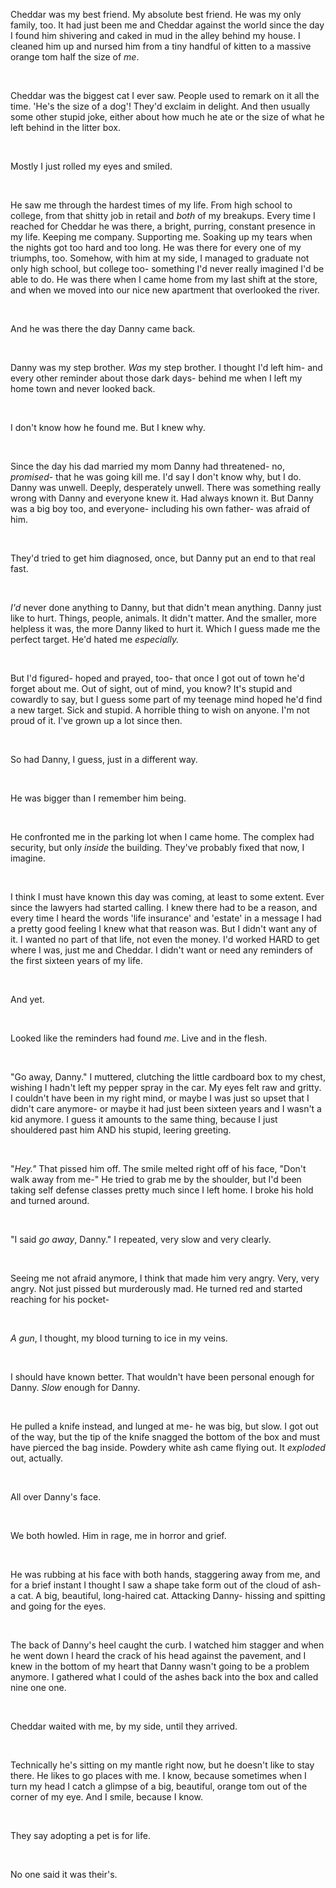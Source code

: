 Cheddar was my best friend. My absolute best friend. He was my only family, too. It had just been me and Cheddar against the world since the day I found him shivering and caked in mud in the alley behind my house. I cleaned him up and nursed him from a tiny handful of kitten to a massive orange tom half the size of *me*. 

&nbsp;

Cheddar was the biggest cat I ever saw. People used to remark on it all the time. 'He's the size of a dog'! They'd exclaim in delight. And then usually some other stupid joke, either about how much he ate or the size of what he left behind in the litter box. 

&nbsp;

Mostly I just rolled my eyes and smiled. 

&nbsp;

He saw me through the hardest times of my life. From high school to college, from that shitty job in retail and *both* of my breakups. Every time I reached for Cheddar he was there, a bright, purring, constant presence in my life. Keeping me company. Supporting me. Soaking up my tears when the nights got too hard and too long. He was there for every one of my triumphs, too. Somehow, with him at my side, I managed to graduate not only high school, but college too- something I'd never really imagined I'd be able to do. He was there when I came home from my last shift at the store, and when we moved into our nice new apartment that overlooked the river. 

&nbsp;

And he was there the day Danny came back. 

&nbsp;

Danny was my step brother. *Was* my step brother. I thought I'd left him- and every other reminder about those dark days- behind me when I left my home town and never looked back. 

&nbsp;

I don't know how he found me. But I knew why.

&nbsp;

Since the day his dad married my mom Danny had threatened- no, *promised*- that he was going kill me. I'd say I don't know why, but I do. Danny was unwell. Deeply, desperately unwell. There was something really wrong with Danny and everyone knew it. Had always known it. But Danny was a big boy too, and everyone- including his own father- was afraid of him. 

&nbsp;

They'd tried to get him diagnosed, once, but Danny put an end to that real fast. 

&nbsp;

*I'd* never done anything to Danny, but that didn't mean anything. Danny just like to hurt. Things, people, animals. It didn't matter. And the smaller, more helpless it was, the more Danny liked to hurt it. Which I guess made me the perfect target. He'd hated me *especially.* 

&nbsp;

But I'd figured- hoped and prayed, too- that once I got out of town he'd forget about me. Out of sight, out of mind, you know? It's stupid and cowardly to say, but I guess some part of my teenage mind hoped he'd find a new target. Sick and stupid. A horrible thing to wish on anyone. I'm not proud of it. I've grown up a lot since then.

&nbsp;

So had Danny, I guess, just in a different way.

&nbsp;

He was bigger than I remember him being. 

&nbsp;

He confronted me in the parking lot when I came home. The complex had security, but only *inside* the building. They've probably fixed that now, I imagine. 

&nbsp;

I think I must have known this day was coming, at least to some extent. Ever since the lawyers had started calling. I knew there had to be a reason, and every time I heard the words 'life insurance' and 'estate' in a message I had a pretty good feeling I knew what that reason was. But I didn't want any of it. I wanted no part of that life, not even the money. I'd worked HARD to get where I was, just me and Cheddar. I didn't want or need any reminders of the first sixteen years of my life. 

&nbsp;

And yet. 

&nbsp;

Looked like the reminders had found *me*. Live and in the flesh.

&nbsp;

"Go away, Danny." I muttered, clutching the little cardboard box to my chest, wishing I hadn't left my pepper spray in the car. My eyes felt raw and gritty. I couldn't have been in my right mind, or maybe I was just so upset that I didn't care anymore- or maybe it had just been sixteen years and I wasn't a kid anymore. I guess it amounts to the same thing, because I just shouldered past him AND his stupid, leering greeting. 

&nbsp;

"*Hey."* That pissed him off. The smile melted right off of his face, "Don't walk away from me-" He tried to grab me by the shoulder, but I'd been taking self defense classes pretty much since I left home. I broke his hold and turned around.

&nbsp;

"I said *go away*, Danny." I repeated, very slow and very clearly. 

&nbsp;

Seeing me not afraid anymore, I think that made him very angry. Very, very angry. Not just pissed but murderously mad. He turned red and started reaching for his pocket- 

&nbsp;

*A gun*, I thought, my blood turning to ice in my veins.

&nbsp;

I should have known better. That wouldn't have been personal enough for Danny. *Slow* enough for Danny. 

&nbsp;

He pulled a knife instead, and lunged at me- he was big, but slow. I got out of the way, but the tip of the knife snagged the bottom of the box and must have pierced the bag inside. Powdery white ash came flying out. It *exploded* out, actually.

&nbsp;

All over Danny's face.

&nbsp;

We both howled. Him in rage, me in horror and grief. 

&nbsp;

He was rubbing at his face with both hands, staggering away from me, and for a brief instant I thought I saw a shape take form out of the cloud of ash- a cat. A big, beautiful, long-haired cat. Attacking Danny- hissing and spitting and going for the eyes. 

&nbsp;

The back of Danny's heel caught the curb. I watched him stagger and when he went down I heard the crack of his head against the pavement, and I knew in the bottom of my heart that Danny wasn't going to be a problem anymore. I gathered what I could of the ashes back into the box and called nine one one. 

&nbsp;

Cheddar waited with me, by my side, until they arrived. 

&nbsp;

Technically he's sitting on my mantle right now, but he doesn't like to stay there. He likes to go places with me. I know, because sometimes when I turn my head I catch a glimpse of a big, beautiful, orange tom out of the corner of my eye. And I smile, because I know. 

&nbsp;

They say adopting a pet is for life. 

&nbsp;

No one said it was their's.
